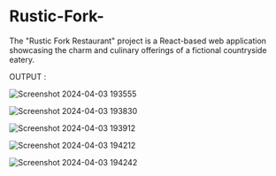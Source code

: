 # Rustic-Fork-
The "Rustic Fork Restaurant" project is a React-based web application showcasing the charm and culinary offerings of a fictional countryside eatery. 


OUTPUT :

![Screenshot 2024-04-03 193555](https://github.com/NimishaSabari/Rustic-Fork-/assets/129221733/0217d717-6be4-4e2f-a99b-b04662fc4db0)

![Screenshot 2024-04-03 193830](https://github.com/NimishaSabari/Rustic-Fork-/assets/129221733/82958c82-16ba-4bb9-8699-63436f18fbeb)

![Screenshot 2024-04-03 193912](https://github.com/NimishaSabari/Rustic-Fork-/assets/129221733/6de5b3b5-8e11-42bc-8456-e63e63841f07)

![Screenshot 2024-04-03 194212](https://github.com/NimishaSabari/Rustic-Fork-/assets/129221733/d64a313b-aeaf-463c-a6fd-d5ee610863fa)

![Screenshot 2024-04-03 194242](https://github.com/NimishaSabari/Rustic-Fork-/assets/129221733/79483225-3fac-4a0e-b806-59dc26521348)

